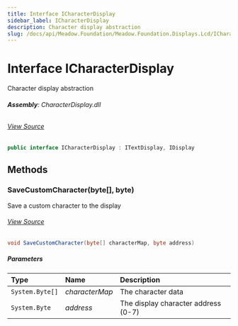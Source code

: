 ```yaml
---
title: Interface ICharacterDisplay
sidebar_label: ICharacterDisplay
description: Character display abstraction
slug: /docs/api/Meadow.Foundation/Meadow.Foundation.Displays.Lcd/ICharacterDisplay
---
```

# Interface ICharacterDisplay
Character display abstraction

###### **Assembly**: CharacterDisplay.dll
###### [View Source](https://github.com/WildernessLabs/Meadow.Foundation.git/blob/develop/Source/Meadow.Foundation.Peripherals/Displays.Lcd.CharacterDisplay/Driver/ICharacterDisplay.cs#L8)
```csharp title="Declaration"
public interface ICharacterDisplay : ITextDisplay, IDisplay
```
## Methods
### SaveCustomCharacter(byte[], byte)
Save a custom character to the display
###### [View Source](https://github.com/WildernessLabs/Meadow.Foundation.git/blob/develop/Source/Meadow.Foundation.Peripherals/Displays.Lcd.CharacterDisplay/Driver/ICharacterDisplay.cs#L15)
```csharp title="Declaration"
void SaveCustomCharacter(byte[] characterMap, byte address)
```

##### Parameters

| Type | Name | Description |
|:--- |:--- |:--- |
| `System.Byte[]` | *characterMap* | The character data |
| `System.Byte` | *address* | The display character address (0-7) |

